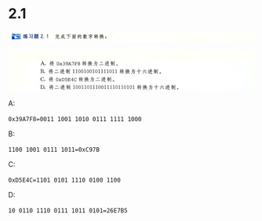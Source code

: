# 2.1

![image-20250315202532314](image-20250315202532314.png)

![image-20250315202540521](image-20250315202540521.png)

A:

`0x39A7F8=0011 1001 1010 0111 1111 1000`

B:

`1100 1001 0111 1011=0xC97B`

C:

`0xD5E4C=1101 0101 1110 0100 1100`

D:

`10 0110 1110 0111 1011 0101=26E7B5`
